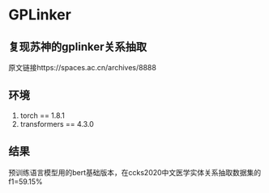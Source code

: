 # GPLinker  

## 复现苏神的gplinker关系抽取  
原文链接https://spaces.ac.cn/archives/8888  

## 环境
1. torch == 1.8.1
2. transformers == 4.3.0

## 结果  
预训练语言模型用的bert基础版本，在ccks2020中文医学实体关系抽取数据集的f1=59.15%  
